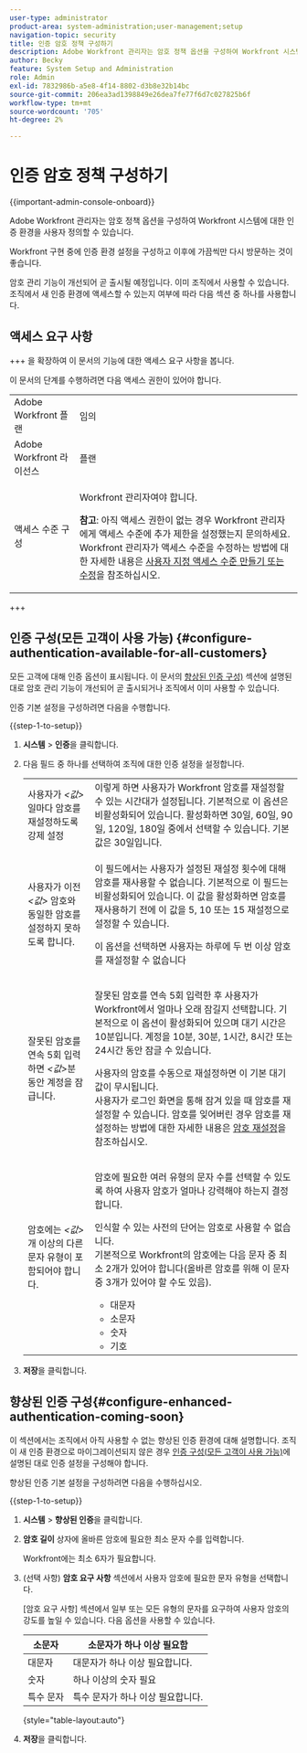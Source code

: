 ```yaml
---
user-type: administrator
product-area: system-administration;user-management;setup
navigation-topic: security
title: 인증 암호 정책 구성하기
description: Adobe Workfront 관리자는 암호 정책 옵션을 구성하여 Workfront 시스템에 대한 인증 환경을 사용자 정의할 수 있습니다.
author: Becky
feature: System Setup and Administration
role: Admin
exl-id: 7832986b-a5e8-4f14-8802-d3b8e32b14bc
source-git-commit: 206ea3ad1398849e26dea7fe77f6d7c027825b6f
workflow-type: tm+mt
source-wordcount: '705'
ht-degree: 2%

---
```


# 인증 암호 정책 구성하기

{{important-admin-console-onboard}}

Adobe Workfront 관리자는 암호 정책 옵션을 구성하여 Workfront 시스템에 대한 인증 환경을 사용자 정의할 수 있습니다.

Workfront 구현 중에 인증 환경 설정을 구성하고 이후에 가끔씩만 다시 방문하는 것이 좋습니다.

암호 관리 기능이 개선되어 곧 출시될 예정입니다. 이미 조직에서 사용할 수 있습니다. 조직에서 새 인증 환경에 액세스할 수 있는지 여부에 따라 다음 섹션 중 하나를 사용합니다.

## 액세스 요구 사항

+++ 을 확장하여 이 문서의 기능에 대한 액세스 요구 사항을 봅니다.

이 문서의 단계를 수행하려면 다음 액세스 권한이 있어야 합니다.

<table style="table-layout:auto"> 
 <col> 
 <col> 
 <tbody> 
  <tr> 
   <td role="rowheader">Adobe Workfront 플랜</td> 
   <td>임의</td> 
  </tr> 
  <tr> 
   <td role="rowheader">Adobe Workfront 라이선스</td> 
   <td>플랜</td> 
  </tr> 
  <tr> 
   <td role="rowheader">액세스 수준 구성</td> 
   <td> <p>Workfront 관리자여야 합니다.</p> <p><b>참고</b>: 아직 액세스 권한이 없는 경우 Workfront 관리자에게 액세스 수준에 추가 제한을 설정했는지 문의하세요. Workfront 관리자가 액세스 수준을 수정하는 방법에 대한 자세한 내용은 <a href="../../../administration-and-setup/add-users/configure-and-grant-access/create-modify-access-levels.md" class="MCXref xref">사용자 지정 액세스 수준 만들기 또는 수정</a>을 참조하십시오.</p> </td> 
  </tr> 
 </tbody> 
</table>

+++

## 인증 구성(모든 고객이 사용 가능) {#configure-authentication-available-for-all-customers}

모든 고객에 대해 인증 옵션이 표시됩니다. 이 문서의 [향상된 인증 구성)](#configure-enhanced-authentication-coming-soon) 섹션에 설명된 대로 암호 관리 기능이 개선되어 곧 출시되거나 조직에서 이미 사용할 수 있습니다.

인증 기본 설정을 구성하려면 다음을 수행합니다.

{{step-1-to-setup}}

1. **시스템** > **인증**&#x200B;을 클릭합니다.

1. 다음 필드 중 하나를 선택하여 조직에 대한 인증 설정을 설정합니다.

   <table style="table-layout:auto"> 
    <col> 
    <col> 
    <tbody> 
     <tr> 
      <td role="rowheader">사용자가 <em>&lt;값&gt;</em>일마다 암호를 재설정하도록 강제 설정</td> 
      <td>이렇게 하면 사용자가 Workfront 암호를 재설정할 수 있는 시간대가 설정됩니다. 기본적으로 이 옵션은 비활성화되어 있습니다. 활성화하면 30일, 60일, 90일, 120일, 180일 중에서 선택할 수 있습니다. 기본값은 30일입니다.</td> 
     </tr> 
     <tr> 
      <td role="rowheader">사용자가 이전 <em>&lt;값&gt;</em> 암호와 동일한 암호를 설정하지 못하도록 합니다.</td> 
      <td> <p>이 필드에서는 사용자가 설정된 재설정 횟수에 대해 암호를 재사용할 수 없습니다. 기본적으로 이 필드는 비활성화되어 있습니다. 이 값을 활성화하면 암호를 재사용하기 전에 이 값을 5, 10 또는 15 재설정으로 설정할 수 있습니다.</p> <p>이 옵션을 선택하면 사용자는 하루에 두 번 이상 암호를 재설정할 수 없습니다</p> </td> 
     </tr> 
     <tr> 
      <td role="rowheader">잘못된 암호를 연속 5회 입력하면 <em>&lt;값&gt;</em>분 동안 계정을 잠급니다. </td> 
      <td> <p>잘못된 암호를 연속 5회 입력한 후 사용자가 Workfront에서 얼마나 오래 잠길지 선택합니다. 기본적으로 이 옵션이 활성화되어 있으며 대기 시간은 10분입니다. 계정을 10분, 30분, 1시간, 8시간 또는 24시간 동안 잠글 수 있습니다. </p> <p>사용자의 암호를 수동으로 재설정하면 이 기본 대기 값이 무시됩니다. <br>사용자가 로그인 화면을 통해 잠겨 있을 때 암호를 재설정할 수 있습니다. 암호를 잊어버린 경우 암호를 재설정하는 방법에 대한 자세한 내용은 <a href="../../../workfront-basics/manage-your-account-and-profile/managing-your-workfront-account/reset-your-password.md" class="MCXref xref">암호 재설정</a>을 참조하십시오.</p> </td> 
     </tr> 
     <tr> 
      <td role="rowheader">암호에는 <em>&lt;값&gt;</em>개 이상의 다른 문자 유형이 포함되어야 합니다.</td> 
      <td> <p>암호에 필요한 여러 유형의 문자 수를 선택할 수 있도록 하여 사용자 암호가 얼마나 강력해야 하는지 결정합니다.</p> <p>인식할 수 있는 사전의 단어는 암호로 사용할 수 없습니다.<br>기본적으로 Workfront의 암호에는 다음 문자 중 최소 2개가 있어야 합니다(올바른 암호를 위해 이 문자 중 3개가 있어야 할 수도 있음). </p> 
       <ul> 
        <li>대문자</li> 
        <li>소문자</li> 
        <li>숫자</li> 
        <li>기호</li> 
       </ul> </td> 
     </tr> 
    </tbody> 
   </table>

1. **저장**&#x200B;을 클릭합니다.

## 향상된 인증 구성{#configure-enhanced-authentication-coming-soon}

이 섹션에서는 조직에서 아직 사용할 수 없는 향상된 인증 환경에 대해 설명합니다. 조직이 새 인증 환경으로 마이그레이션되지 않은 경우 [인증 구성(모든 고객이 사용 가능)](#configure-authentication-available-for-all-customers)에 설명된 대로 인증 설정을 구성해야 합니다.

향상된 인증 기본 설정을 구성하려면 다음을 수행하십시오.

{{step-1-to-setup}}

1. **시스템** > **향상된 인증**&#x200B;을 클릭합니다.
1. **암호 길이** 상자에 올바른 암호에 필요한 최소 문자 수를 입력합니다.

   Workfront에는 최소 6자가 필요합니다.

1. (선택 사항) **암호 요구 사항** 섹션에서 사용자 암호에 필요한 문자 유형을 선택합니다.

   [암호 요구 사항] 섹션에서 일부 또는 모든 유형의 문자를 요구하여 사용자 암호의 강도를 높일 수 있습니다. 다음 옵션을 사용할 수 있습니다.

   | 소문자 | 소문자가 하나 이상 필요함 |
   |---|---|
   | 대문자 | 대문자가 하나 이상 필요합니다. |
   | 숫자 | 하나 이상의 숫자 필요 |
   | 특수 문자 | 특수 문자가 하나 이상 필요합니다. |

   {style="table-layout:auto"}

1. **저장**&#x200B;을 클릭합니다.
